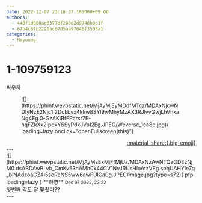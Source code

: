 ```yaml
---
date: 2022-12-07 23:18:37.189000+09:00
authors:
  - 440f1d980ae6377df288d2d9748b0c1f
  - 67b4c6fb2220ac6705aa97046f3503a1
categories:
  - Hayoung
---
```


# 1-109759123

<div class="post-container" markdown="1">
<div class="content-container md-sidebar__scrollwrap" markdown="1">

싸우자
<figure markdown="1">
![](https://phinf.wevpstatic.net/MjAyMjEyMDdfMTcz/MDAxNjcwNDIyNzE2Njc1.2Dckbvx4kkw8SYl9wMhyMzAX3RJlvvGwjLhVhkaNg4Eg.0-GzAKiRfFPcrsr7E-hqFZkXx2IpqxYSSyPdxJVoI2Eg.JPEG/Weverse_1ca8e.jpg){ loading=lazy onclick="openFullscreen(this)"}
</figure>


</div>
</div>

<div style="text-align: right;" markdown="1">
<a href="https://weverse.io/fromis9/fanpost/1-109759123" style="text-align: right;">:material-share:{.big-emoji}</a>
</div>
---

<div class="comments-container md-sidebar__scrollwrap" markdown="1">
<div class="comment" markdown="1">
<div class='id-container' markdown="1">
![](https://phinf.wevpstatic.net/MjAyMzExMjFfMjUz/MDAxNzAwNTQzODEzNjM0.dsABDAwBLvb_CmKv53nAMh0x44CV1NvJRUsHloAtzVEg.spqUAHYle7q_biNAdzoaGZ4l5soReNS5ww6awFUlCa0g.JPEG/image.jpg?type=s72){ pfp loading=lazy }
**<span class="artist">하영</span>** <small>Dec 07 2022, 23:22</small><br>
</div>
<div class='comment-body' markdown="1">
첫번째 각도 잘 맞췄다??
</div>
</div>
</div>
---
